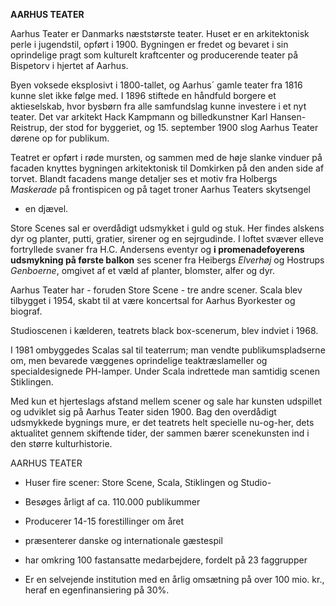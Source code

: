**AARHUS TEATER**

Aarhus Teater er Danmarks næststørste teater. Huset er en arkitektonisk
perle i jugendstil, opført i 1900. Bygningen er fredet og bevaret i sin
oprindelige pragt som kulturelt kraftcenter og producerende teater på
Bispetorv i hjertet af Aarhus.

Byen voksede eksplosivt i 1800-tallet, og Aarhus´ gamle teater fra 1816
kunne slet ikke følge med. I 1896 stiftede en håndfuld borgere et
aktieselskab, hvor bysbørn fra alle samfundslag kunne investere i et nyt
teater. Det var arkitekt Hack Kampmann og billedkunstner Karl
Hansen-Reistrup, der stod for byggeriet, og 15. september 1900 slog
Aarhus Teater dørene op for publikum.

Teatret er opført i røde mursten, og sammen med de høje slanke vinduer
på facaden knyttes bygningen arkitektonisk til Domkirken på den anden
side af torvet. Blandt facadens mange detaljer ses et motiv fra Holbergs
*Maskerade* på frontispicen og på taget troner Aarhus Teaters skytsengel
- en djævel.

Store Scenes sal er overdådigt udsmykket i guld og stuk. Her findes
alskens dyr og planter, putti, gratier, sirener og en sejrgudinde. I
loftet svæver elleve fortryllede svaner fra H.C. Andersens eventyr og
**i promenadefoyerens udsmykning på første balkon** ses scener fra
Heibergs *Elverhøj* og Hostrups *Genboerne*, omgivet af et væld af
planter, blomster, alfer og dyr.

Aarhus Teater har - foruden Store Scene - tre andre scener. Scala blev
tilbygget i 1954, skabt til at være koncertsal for Aarhus Byorkester og
biograf.

Studioscenen i kælderen, teatrets black box-scenerum, blev indviet i
1968.

I 1981 ombyggedes Scalas sal til teaterrum; man vendte
publikumspladserne om, men bevarede væggenes oprindelige
teaktræslameller og specialdesignede PH-lamper. Under Scala indrettede
man samtidig scenen Stiklingen.

Med kun et hjerteslags afstand mellem scener og sale har kunsten
udspillet og udviklet sig på Aarhus Teater siden 1900. Bag den
overdådigt udsmykkede bygnings mure, er det teatrets helt specielle
nu-og-her, dets aktualitet gennem skiftende tider, der sammen bærer
scenekunsten ind i den større kulturhistorie.

AARHUS TEATER

-   Huser fire scener: Store Scene, Scala, Stiklingen og Studio-

-   Besøges årligt af ca. 110.000 publikummer

-   Producerer 14-15 forestillinger om året

-   præsenterer danske og internationale gæstespil

-   har omkring 100 fastansatte medarbejdere, fordelt på 23 faggrupper

-   Er en selvejende institution med en årlig omsætning på over 100 mio.
    kr., heraf en egenfinansiering på 30%.
